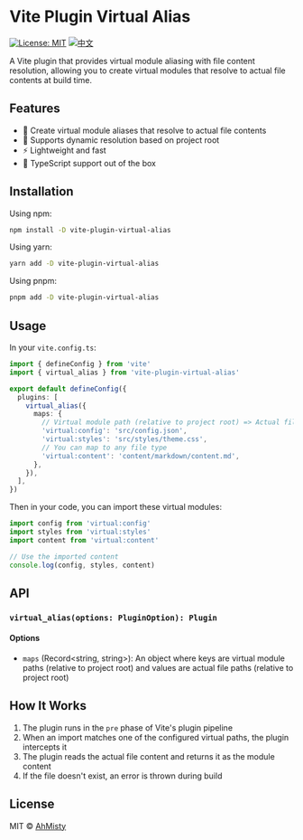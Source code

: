 # Vite Plugin Virtual Alias

[![License: MIT](https://img.shields.io/badge/License-MIT-yellow.svg)](https://opensource.org/licenses/MIT)
[![中文](https://img.shields.io/badge/中文-ZH-blue)](../zh-CN/README.zh-CN.md)

A Vite plugin that provides virtual module aliasing with file content resolution, allowing you to create virtual modules that resolve to actual file contents at build time.

## Features

- 🚀 Create virtual module aliases that resolve to actual file contents
- 🔄 Supports dynamic resolution based on project root
- ⚡ Lightweight and fast
- 🔧 TypeScript support out of the box

## Installation

Using npm:

```bash
npm install -D vite-plugin-virtual-alias
```

Using yarn:

```bash
yarn add -D vite-plugin-virtual-alias
```

Using pnpm:

```bash
pnpm add -D vite-plugin-virtual-alias
```

## Usage

In your `vite.config.ts`:

```typescript
import { defineConfig } from 'vite'
import { virtual_alias } from 'vite-plugin-virtual-alias'

export default defineConfig({
  plugins: [
    virtual_alias({
      maps: {
        // Virtual module path (relative to project root) => Actual file path (relative to project root)
        'virtual:config': 'src/config.json',
        'virtual:styles': 'src/styles/theme.css',
        // You can map to any file type
        'virtual:content': 'content/markdown/content.md',
      },
    }),
  ],
})
```

Then in your code, you can import these virtual modules:

```typescript
import config from 'virtual:config'
import styles from 'virtual:styles'
import content from 'virtual:content'

// Use the imported content
console.log(config, styles, content)
```

## API

### `virtual_alias(options: PluginOption): Plugin`

#### Options

- `maps` (Record<string, string>): An object where keys are virtual module paths (relative to project root) and values are actual file paths (relative to project root)

## How It Works

1. The plugin runs in the `pre` phase of Vite's plugin pipeline
2. When an import matches one of the configured virtual paths, the plugin intercepts it
3. The plugin reads the actual file content and returns it as the module content
4. If the file doesn't exist, an error is thrown during build

## License

MIT © [AhMisty](https://github.com/AhMisty)
